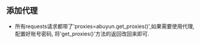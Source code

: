 ## 添加代理

- 所有requests请求都带了'proxies=abuyun.get_proxies()',如果需要使用代理, 配置好账号密码, 将'get_proxies()'方法的返回改回来即可.

